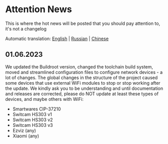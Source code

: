 Attention News
=====================

This is where the hot news will be posted that you should pay attention to, it's not a changelog

Automatic translation: [English](https://github.com/OpenIPC/wiki/blob/master/en/attention-news.md) | [Russian](https://github-com.translate.goog/OpenIPC/wiki/blob/master/en/attention-news.md?_x_tr_sl=en&_x_tr_tl=ru&_x_tr_hl=en&_x_tr_pto=wapp) | [Chinese](https://github-com.translate.goog/OpenIPC/wiki/blob/master/en/attention-news.md?_x_tr_sl=en&_x_tr_tl=zh-CN&_x_tr_hl=en&_x_tr_pto=wapp)


## 01.06.2023

We updated the Buildroot version, changed the toolchain build system, moved and streamlined configuration files to configure network devices - a lot of changes.
The global changes in the structure of the project caused some devices that use external WiFi modules to stop or stop working after the update.
We kindly ask you to be understanding and until documentation and releases are corrected, please do NOT update at least these types of devices, and maybe others with WiFi:

* Smartwares CIP-37210
* Switcam HS303 v1
* Switcam HS303 v2
* Switcam HS303 v3
* Ezviz (any)
* Xiaomi (any)

